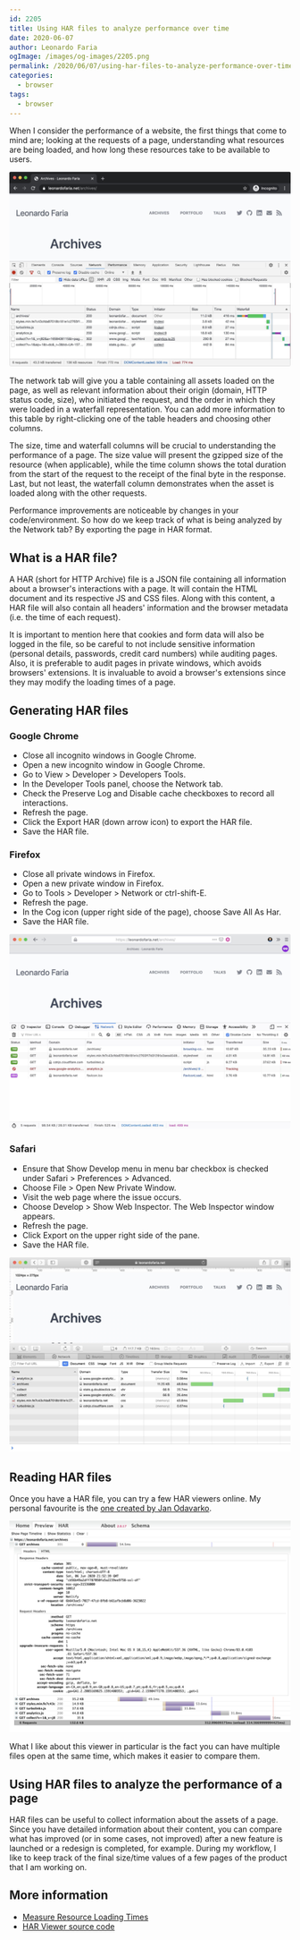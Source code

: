 ```yaml
---
id: 2205
title: Using HAR files to analyze performance over time
date: 2020-06-07
author: Leonardo Faria
ogImage: /images/og-images/2205.png
permalink: /2020/06/07/using-har-files-to-analyze-performance-over-time
categories:
  - browser
tags:
  - browser
---
```


When I consider the performance of a website, the first things that come to mind are; looking at the requests of a page, understanding what resources are being loaded, and how long these resources take to be available to users.

![Chrome Network tab](/wp-content/uploads/2020/06/chrome-network.jpg)

The network tab will give you a table containing all assets loaded on the page, as well as relevant information about their origin (domain, HTTP status code, size), who initiated the request, and the order in which they were loaded in a waterfall representation. You can add more information to this table by right-clicking one of the table headers and choosing other columns. 

The size, time and waterfall columns will be crucial to understanding the performance of a page. The size value will present the gzipped size of the resource (when applicable), while the time column shows the total duration from the start of the request to the receipt of the final byte in the response. Last, but not least, the waterfall column demonstrates when the asset is loaded along with the other requests.

Performance improvements are noticeable by changes in your code/environment. So how do we keep track of what is being analyzed by the Network tab? By exporting the page in HAR format.

## What is a HAR file? 

A HAR (short for HTTP Archive) file is a JSON file containing all information about a browser's interactions with a page. It will contain the HTML document and its respective JS and CSS files. Along with this content, a HAR file will also contain all headers' information and the browser metadata (i.e. the time of each request). 

It is important to mention here that cookies and form data will also be logged in the file, so be careful to not include sensitive information (personal details, passwords, credit card numbers) while auditing pages. Also, it is preferable to audit pages in private windows, which avoids browsers' extensions. It is invaluable to avoid a browser's extensions since they may modify the loading times of a page.

## Generating HAR files

### Google Chrome

- Close all incognito windows in Google Chrome.
- Open a new incognito window in Google Chrome.
- Go to View > Developer > Developers Tools.
- In the Developer Tools panel, choose the Network tab.
- Check the Preserve Log and Disable cache checkboxes to record all interactions.
- Refresh the page.
- Click the Export HAR (down arrow icon) to export the HAR file.
- Save the HAR file.

### Firefox

- Close all private windows in Firefox.
- Open a new private window in Firefox.
- Go to Tools > Developer > Network or ctrl-shift-E.
- Refresh the page.
- In the Cog icon (upper right side of the page), choose Save All As Har.
- Save the HAR file.

![Firefox Network tab](/wp-content/uploads/2020/06/firefox-network.jpg)

### Safari

- Ensure that Show Develop menu in menu bar checkbox is checked under Safari > Preferences > Advanced.
- Choose File > Open New Private Window.
- Visit the web page where the issue occurs.
- Choose Develop > Show Web Inspector. The Web Inspector window appears.
- Refresh the page.
- Click Export on the upper right side of the pane.
- Save the HAR file.

![Safari Network tab](/wp-content/uploads/2020/06/safari-network.jpg)

## Reading HAR files 

Once you have a HAR file, you can try a few HAR viewers online. My personal favourite is the [one created by Jan Odavarko](http://www.softwareishard.com/har/viewer/). 

![HAR Viewer](/wp-content/uploads/2020/06/har-viewer.jpg)

What I like about this viewer in particular is the fact you can have multiple files open at the same time, which makes it easier to compare them. 

## Using HAR files to analyze the performance of a page

HAR files can be useful to collect information about the assets of a page. Since you have detailed information about their content, you can compare what has improved (or in some cases, not improved) after a new feature is launched or a redesign is completed, for example. During my workflow, I like to keep track of the final size/time values of a few pages of the product that I am working on.

## More information

- [Measure Resource Loading Times](https://developers.google.com/web/tools/chrome-devtools/network/resource-loading#view-network-timing-details-for-a-specific-resource)
- [HAR Viewer source code](https://github.com/janodvarko/harviewer)
